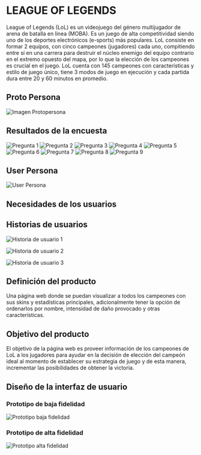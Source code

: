 # LEAGUE OF LEGENDS
League of Legends (LoL) es un videojuego del género multijugador de arena de batalla en línea (MOBA). Es un juego de alta competitividad siendo uno de los deportes electrónicos (e-sports) más populares.
LoL consiste en formar 2 equipos, con cinco campeones (jugadores) cada uno, compitiendo entre sí en una carrera para destruir el núcleo enemigo del equipo contrario en el extremo opuesto del mapa, por lo que la elección de los campeones es crucial en el juego.
LoL cuenta con 145 campeones con características y estilo de juego único, tiene 3 modos de juego en ejecución y cada partida dura entre 20 y 60 minutos en promedio.

## Proto Persona
![Imagen Protopersona](https://github.com/JudSL/MEX-Data-Lovers-008/blob/master/img/Protopersona.png)

## Resultados de la encuesta
![Pregunta 1](https://github.com/JudSL/MEX-Data-Lovers-008/blob/master/img/1Edad.png)
![Pregunta 2](https://github.com/JudSL/MEX-Data-Lovers-008/blob/master/img/2Sexo.png)
![Pregunta 3](https://github.com/JudSL/MEX-Data-Lovers-008/blob/master/img/3Tiempo.png)
![Pregunta 4](https://github.com/JudSL/MEX-Data-Lovers-008/blob/master/img/4Diasporsemana.png)
![Pregunta 5](https://github.com/JudSL/MEX-Data-Lovers-008/blob/master/img/5Hrspordia.png)
![Pregunta 6](https://github.com/JudSL/MEX-Data-Lovers-008/blob/master/img/6Fuentedeinf.png)
![Pregunta 7](https://github.com/JudSL/MEX-Data-Lovers-008/blob/master/img/7Mododejuego.png)
![Pregunta 8](https://github.com/JudSL/MEX-Data-Lovers-008/blob/master/img/8Escogiendocampe%C3%B3n.png)
![Pregunta 9](https://github.com/JudSL/MEX-Data-Lovers-008/blob/master/img/9Nuevapagina.png)

## User Persona

![User Persona](https://github.com/JudSL/MEX-Data-Lovers-008/blob/master/img/UserPersona.png)

## Necesidades de los usuarios

## Historias de usuarios

![Historia de usuario 1](https://github.com/JudSL/MEX-Data-Lovers-008/blob/rama-Jud/img/Historiadeusuario1.png)

![Historia de usuario 2](https://github.com/JudSL/MEX-Data-Lovers-008/blob/rama-Jud/img/Historiadeusuario2.png)

![Historia de usuario 3](https://github.com/JudSL/MEX-Data-Lovers-008/blob/rama-Jud/img/Historiadeusuario3.png)

## Definición del producto

Una página web donde se puedan visualizar a todos los campeones con sus skins y estadísticas principales, adicionalmente tener la opción de ordenarlos por nombre, intensidad de daño provocado y otras características.

## Objetivo del producto

El objetivo de la página web es proveer información de los campeones de LoL a los jugadores para ayudar en la decisión de elección del campeón ideal al momento de establecer su estrategia de juego y de esta manera, incrementar las posibilidades de obtener la victoria.

## Diseño de la interfaz de usuario

### Prototipo de baja fidelidad

![Prototipo baja fidelidad](https://github.com/JudSL/MEX-Data-Lovers-008/blob/master/img/PrototipoBajaFidelidad.png)

### Prototipo de alta fidelidad

![Prototipo alta fidelidad](https://github.com/JudSL/MEX-Data-Lovers-008/blob/master/img/PrototipoAltaFidelidad.png)